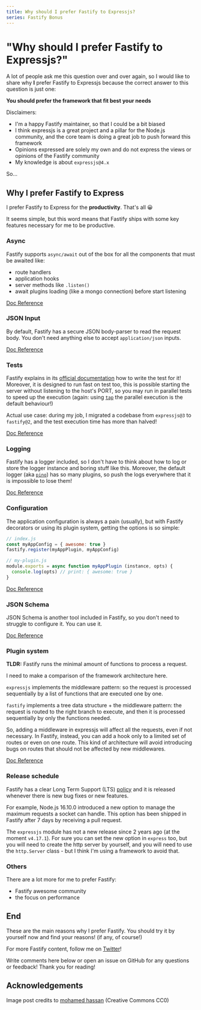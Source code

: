 ```yaml
---
title: Why should I prefer Fastify to Expressjs?
series: Fastify Bonus
---
```


# "Why should I prefer Fastify to Expressjs?"

A lot of people ask me this question over and over again, so I would like to share why **I** prefer
Fastify to Expressjs because the correct answer to this question is just one:

__You should prefer the framework that fit best your needs__

Disclaimers:

- I'm a happy Fastify maintainer, so that I could be a bit biased
- I think expressjs is a great project and a pillar for the Node.js community, and the core team is doing a great job to push forward this framework
- Opinions expressed are solely my own and do not express the views or opinions of the Fastify community
- My knowledge is about `expressjs@4.x`

So...

## Why I prefer Fastify to Express

I prefer Fastify to Express for the **productivity**.
That's all 😀

It seems simple, but this word means that Fastify ships with some key features necessary for me to be productive.

### Async

Fastify supports `async/await` out of the box for all the components that must be awaited like:

- route handlers
- application hooks
- server methods like `.listen()`
- await plugins loading (like a mongo connection) before start listening

[Doc Reference](https://www.fastify.io/docs/latest/Plugins/#asyncawait)

### JSON Input

By default, Fastify has a secure JSON body-parser to read the request body. You don't need anything else to accept `application/json` inputs.

[Doc Reference](https://www.fastify.io/docs/latest/Server/#getdefaultjsonparser)

### Tests

Fastify explains in its [official documentation](https://www.fastify.io/docs/latest/Testing/) how to write the test for it!
Moreover, it is designed to run fast on test too, this is possible starting the server without listening to the host's PORT, so you may run in parallel tests to speed up the execution (again: using [`tap`](https://www.npmjs.com/package/tap) the parallel execution is the default behaviour!)

Actual use case: during my job, I migrated a codebase from `expressjs@3` to `fastify@2`, and the test execution time has more than halved!

[Doc Reference](https://www.fastify.io/docs/latest/Testing/)

### Logging

Fastify has a logger included, so I don't have to think about how to log or store the logger instance and boring stuff like this.
Moreover, the default logger (aka [`pino`](https://www.npmjs.com/package/pino)) has so many plugins, so push the logs everywhere that it is impossible to lose them!

[Doc Reference](https://www.fastify.io/docs/latest/Logging/)

### Configuration

The application configuration is always a pain (usually), but with Fastify decorators or using its plugin system, getting the options is so simple:

```js
// index.js
const myAppConfig = { awesome: true }
fastify.register(myAppPlugin, myAppConfig)

// my-plugin.js
module.exports = async function myAppPlugin (instance, opts) {
  console.log(opts) // print: { awesome: true }
}
```

[Doc Reference](https://www.fastify.io/docs/latest/Plugins/)

### JSON Schema

JSON Schema is another tool included in Fastify, so you don't need to struggle to configure it. You can use it.

[Doc Reference](https://www.fastify.io/docs/latest/Validation-and-Serialization/)

### Plugin system

**TLDR:** Fastify runs the minimal amount of functions to process a request.


I need to make a comparison of the framework architecture here.

`expressjs` implements the middleware pattern: so the request is processed sequentially by a list of functions that are executed one by one.

`fastify` implements a tree data structure + the middleware pattern: the request is routed to the right branch to execute, and then it is processed sequentially by only the functions needed.

So, adding a middleware in expressjs will affect all the requests, even if not necessary.
In Fastify, instead, you can add a hook only to a limited set of routes or even on one route.
This kind of architecture will avoid introducing bugs on routes that should not be affected by new middlewares.

[Doc Reference](https://www.fastify.io/docs/latest/Plugins/)

### Release schedule

Fastify has a clear Long Term Support (LTS) [policy](https://github.com/fastify/fastify/blob/main/docs/LTS.md) and
it is released whenever there is new bug fixes or new features.

For example, Node.js 16.10.0 introduced a new option to manage the maximum requests a socket can handle.
This option has been shipped in Fastify after 7 days by receiving a pull request.

The `expressjs` module has not a new release since 2 years ago (at the moment `v4.17.1`).
For sure you can set the new option in `express` too, but you will need to create the http server
by yourself, and you will need to use the `http.Server` class - but I think I'm using a framework
to avoid that.

### Others

There are a lot more for me to prefer Fastify:

- Fastify awesome community
- the focus on performance

## End

These are the main reasons why I prefer Fastify.
You should try it by yourself now and find your reasons! (if any, of course!)

For more Fastify content, follow me on [Twitter](https://twitter.com/ManuEomm)!

Write comments here below or open an issue on GitHub for any questions or feedback!
Thank you for reading!

## Acknowledgements

Image post credits to [mohamed hassan](https://pxhere.com/en/photo/1640023?utm_content=shareClip&utm_medium=referral&utm_source=pxhere) (Creative Commons CC0)
